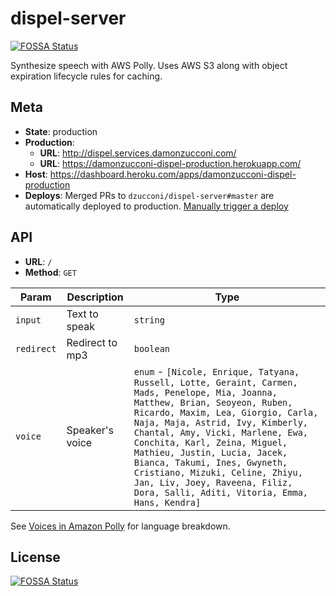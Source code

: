 # dispel-server

[![FOSSA Status](https://app.fossa.io/api/projects/git%2Bgithub.com%2Fdzucconi%2Fdispel-server.svg?type=shield)](https://app.fossa.io/projects/git%2Bgithub.com%2Fdzucconi%2Fdispel-server?ref=badge_shield)

Synthesize speech with AWS Polly. Uses AWS S3 along with object expiration lifecycle rules for caching.

## Meta

- **State**: production
- **Production**:
  - **URL**: http://dispel.services.damonzucconi.com/
  - **URL**: https://damonzucconi-dispel-production.herokuapp.com/
- **Host**: https://dashboard.heroku.com/apps/damonzucconi-dispel-production
- **Deploys**: Merged PRs to `dzucconi/dispel-server#master` are automatically deployed to production. [Manually trigger a deploy](https://dashboard.heroku.com/apps/damonzucconi-dispel-production/deploy/github)

## API

- **URL**: `/`
- **Method**: `GET`

| Param      | Description     | Type                                                                                                                                                                                                                                                                                                                                                                                                                                                           |
| ---------- | --------------- | -------------------------------------------------------------------------------------------------------------------------------------------------------------------------------------------------------------------------------------------------------------------------------------------------------------------------------------------------------------------------------------------------------------------------------------------------------------- |
| `input`    | Text to speak   | `string`                                                                                                                                                                                                                                                                                                                                                                                                                                                       |
| `redirect` | Redirect to mp3 | `boolean`                                                                                                                                                                                                                                                                                                                                                                                                                                                      |
| `voice`    | Speaker's voice | `enum` - `[Nicole, Enrique, Tatyana, Russell, Lotte, Geraint, Carmen, Mads, Penelope, Mia, Joanna, Matthew, Brian, Seoyeon, Ruben, Ricardo, Maxim, Lea, Giorgio, Carla, Naja, Maja, Astrid, Ivy, Kimberly, Chantal, Amy, Vicki, Marlene, Ewa, Conchita, Karl, Zeina, Miguel, Mathieu, Justin, Lucia, Jacek, Bianca, Takumi, Ines, Gwyneth, Cristiano, Mizuki, Celine, Zhiyu, Jan, Liv, Joey, Raveena, Filiz, Dora, Salli, Aditi, Vitoria, Emma, Hans, Kendra]` |

See [Voices in Amazon Polly](https://docs.aws.amazon.com/polly/latest/dg/voicelist.html) for language breakdown.

## License

[![FOSSA Status](https://app.fossa.io/api/projects/git%2Bgithub.com%2Fdzucconi%2Fdispel-server.svg?type=large)](https://app.fossa.io/projects/git%2Bgithub.com%2Fdzucconi%2Fdispel-server?ref=badge_large)
